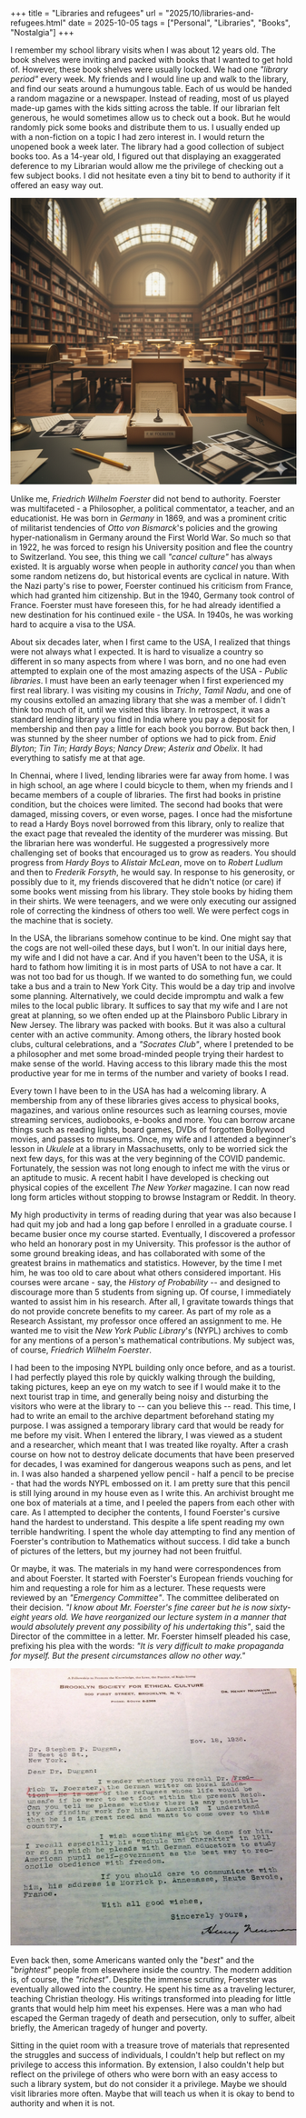 +++
title = "Libraries and refugees"
url = "2025/10/libraries-and-refugees.html" 
date = 2025-10-05
tags = ["Personal", "Libraries", "Books", "Nostalgia"]
+++

I remember my school library visits when I was about 12 years old. The book shelves were inviting and packed with books that I wanted to get hold of. However, these book shelves were usually locked. We had one *"library period"* every week. My friends and I would line up and walk to the library, and find our seats around a humungous table. Each of us would be handed a random magazine or a newspaper. Instead of reading, most of us played made-up games with the kids sitting across the table.  If our librarian felt generous, he would sometimes allow us to check out a book. But he would randomly pick some books and distribute them to us. I usually ended up with a non-fiction on a topic I had zero interest in. I would return the unopened book a week later. The library had a good collection of subject books too. As a 14-year old, I figured out that displaying an exaggerated deference to my Librarian would allow me the privilege of checking out a few subject books. I did not hesitate even a tiny bit to bend to authority if it offered an easy way out.

![alt](featuredSmall.png)

Unlike me, *Friedrich Wilhelm Foerster* did not bend to authority. Foerster was multifaceted - a Philosopher, a political commentator, a teacher, and an educationist. He was born in *Germany* in 1869, and was a prominent critic of militarist tendencies of *Otto von Bismarck*'s policies and the growing hyper-nationalism in Germany around the First World War. So much so that in 1922, he was forced to resign his University position and flee the country to Switzerland. You see, this thing we call *"cancel culture"* has always existed. It is arguably worse when people in authority *cancel* you than when some random netizens do, but historical events are cyclical in nature. With the Nazi party's rise to power, Foerster continued his criticism from France, which had granted him citizenship. But in the 1940, Germany took control of France. Foerster must have foreseen this, for he had already identified a new destination for his continued exile - the USA. In 1940s, he was working hard to acquire a visa to the USA.

About six decades later, when I first came to the USA, I realized that things were not always what I expected. It is hard to visualize a country so different in so many aspects from where I was born, and no one had even attempted to explain one of the most amazing aspects of the USA - *Public libraries*. I must have been an early teenager when I first experienced my first real library. I was visiting my cousins in *Trichy*, *Tamil Nadu*, and one of my cousins extolled an amazing library that she was a member of. I didn't think too much of it, until we visited this library. In retrospect, it was a standard lending library you find in India where you pay a deposit for membership and then pay a little for each book you borrow. But back then, I was stunned by the sheer number of options we had to pick from. *Enid Blyton*; *Tin Tin*; *Hardy Boys*; *Nancy Drew*; *Asterix and Obelix*. It had everything to satisfy me at that age.

In Chennai, where I lived, lending libraries were far away from home. I was in high school, an age where I could bicycle to them, when my friends and I became members of a couple of libraries. The first had books in pristine condition, but the choices were limited. The second had books that were damaged, missing covers, or even worse, pages. I once had the misfortune to read a Hardy Boys novel borrowed from this library, only to realize that the exact page that revealed the identity of the murderer was missing. But the librarian here was wonderful. He suggested a progressively more challenging set of books that encouraged us to grow as readers. You should progress from *Hardy Boys* to *Alistair McLean*, move on to *Robert Ludlum* and then to *Frederik Forsyth*, he would say. In response to his generosity, or possibly due to it, my friends discovered that he didn't notice (or care) if some books went missing from his library. They stole books by hiding them in their shirts. We were teenagers, and we were only executing our assigned role of correcting the kindness of others too well. We were perfect cogs in the machine that is society.

In the USA, the librarians somehow continue to be kind. One might say that the cogs are not well-oiled these days, but I won't. In our initial days here, my wife and I did not have a car. And if you haven't been to the USA, it is hard to fathom how limiting it is in most parts of USA to not have a car. It was not too bad for us though. If we wanted to do something fun, we could take a bus and a train to New York City. This would be a day trip and involve some planning. Alternatively, we could decide impromptu and walk a few miles to the local public library. It suffices to say that my wife and I are not great at planning, so we often ended up at the Plainsboro Public Library in New Jersey. The library was packed with books. But it was also a cultural center with an active community. Among others, the library hosted book clubs, cultural celebrations, and a *"Socrates Club"*, where I pretended to be a philosopher and met some broad-minded people trying their hardest to make sense of the world. Having access to this library made this the most productive year for me in terms of the number and variety of books I read. 

Every town I have been to in the USA has had a welcoming library. A membership from any of these libraries gives access to physical books, magazines, and various online resources such as learning courses, movie streaming services, audiobooks, e-books and more. You can borrow arcane things such as reading lights, board games, DVDs of forgotten Bollywood movies, and passes to museums. Once, my wife and I attended a beginner's lesson in *Ukulele* at a library in Massachusetts, only to be worried sick the next few days, for this was at the very beginning of the COVID pandemic. Fortunately, the session was not long enough to infect me with the virus or an aptitude to music.  A recent habit I have developed is checking out physical copies of the excellent *The New Yorker* magazine. I can now read long form articles without stopping to browse Instagram or Reddit. In theory.

My high productivity in terms of reading during that year was also because I had quit my job and had a long gap before I enrolled in a graduate course. I became busier once my course started. Eventually, I discovered a professor who held an honorary post in my University. This professor is the author of some ground breaking ideas, and has collaborated with some of the greatest brains in mathematics and statistics. However, by the time I met him, he was too old to care about what others considered important. His courses were arcane - say, the *History of Probability* -- and designed to discourage more than 5 students from signing up. Of course, I immediately wanted to assist him in his research. After all, I gravitate towards things that do not provide concrete benefits to my career. As part of my role as a Research Assistant, my professor once offered an assignment to me. He wanted me to visit the *New York Public Library*'s (NYPL) archives to comb for any mentions of a person's mathematical contributions. My subject was, of course, *Friedrich Wilhelm Foerster*.

I had been to the imposing NYPL building only once before, and as a tourist. I had perfectly played this role by quickly walking through the building, taking pictures, keep an eye on my watch to see if I would make it to the next tourist trap in time, and generally being noisy and disturbing the visitors who were at the library to -- can you believe this -- read. This time, I had to write an email to the archive department beforehand stating my purpose. I was assigned a temporary library card that would be ready for me before my visit. When I entered the library, I was viewed as a student and a researcher, which meant that I was treated like royalty. After a crash course on how not to destroy delicate documents that have been preserved for decades, I was examined for dangerous weapons such as pens, and let in. I was also handed a sharpened yellow pencil - half a pencil to be precise - that had the words NYPL embossed on it. I am pretty sure that this pencil is still lying around in my house even as I write this. An archivist brought me one box of materials at a time, and I peeled the papers from each other with care. As I attempted to decipher the contents, I found Foerster's cursive hand the hardest to understand. This despite a life spent reading my own terrible handwriting. I spent the whole day attempting to find any mention of Foerster's contribution to Mathematics without success. I did take a bunch of pictures of the letters, but my journey had not been fruitful.

Or maybe, it was. The materials in my hand were correspondences from and about Foerster. It started with Foerster's European friends vouching for him and requesting a role for him as a lecturer. These requests were reviewed by an *"Emergency Committee"*. The committee deliberated on their decision. *"I know about Mr. Foerster's fine career but he is now sixty-eight years old. We have reorganized our lecture system in a manner that would absolutely prevent any possibility of his undertaking this"*, said the Director of the committee in a letter. Mr. Foerster himself pleaded his case, prefixing his plea with the words: *"It is very difficult to make propaganda for myself. But the present circumstances allow no other way."*

![alt](letter.png)

Even back then, some Americans wanted only the "*best*" and the "*brightest*" people from elsewhere inside the country. The modern addition is, of course, the *"richest"*. Despite the immense scrutiny, Foerster was eventually allowed into the country. He spent his time as a traveling lecturer, teaching Christian theology. His writings transformed into pleading for little grants that would help him meet his expenses. Here was a man who had escaped the German tragedy of death and persecution, only to suffer, albeit briefly, the American tragedy of hunger and poverty. 

Sitting in the quiet room with a treasure trove of materials that represented the struggles and success of individuals, I couldn't help but reflect on my privilege to access this information. By extension, I also couldn't help but reflect on the privilege of others who were born with an easy access to such a library system, but do not consider it a privilege. Maybe we should visit libraries more often. Maybe that will teach us when it is okay to bend to authority and when it is not.





